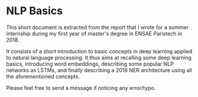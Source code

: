 # NLP Basics


This short document is extracted from the report that I wrote
for a summer internship during my first year of master's 
degree in ENSAE Paristech in 2018. 

It consists of a short introduction to basic concepts in deep learning applied to natural language processing. It thus aims at recalling some deep learning basics, introducing word embeddings, describing some popular NLP networks as LSTMs, and finally describing a 2016 NER architecture using all the aforementioned concepts. 

Please feel free to send a message if noticing any error/typo. 